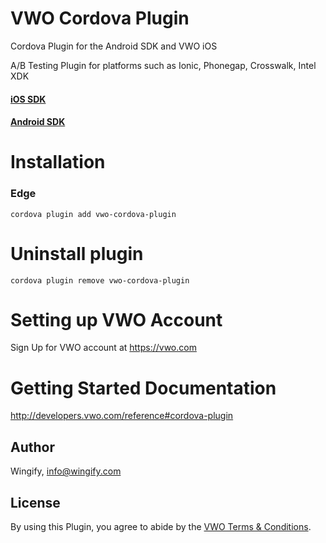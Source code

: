 # VWO Cordova Plugin

Cordova Plugin for the Android SDK and VWO iOS

A/B Testing Plugin for platforms such as Ionic, Phonegap, Crosswalk, Intel XDK 

#### [iOS SDK](http://developers.vwo.com/reference#ios-introduction)
#### [Android SDK](http://developers.vwo.com/reference#android-introduction)

# Installation

### Edge

`cordova plugin add vwo-cordova-plugin`

# Uninstall plugin

`cordova plugin remove vwo-cordova-plugin`

# Setting up VWO Account

Sign Up for VWO account at https://vwo.com

# Getting Started Documentation

http://developers.vwo.com/reference#cordova-plugin

## Author

Wingify, info@wingify.com

## License

By using this Plugin, you agree to abide by the [VWO Terms & Conditions](https://vwo.com/terms-conditions).
